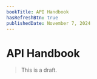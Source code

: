 ```yaml
---
bookTitle: API Handbook
hasRefreshBtn: true
publishedDate: November 7, 2024
---
```


# API Handbook

> This is a draft.

